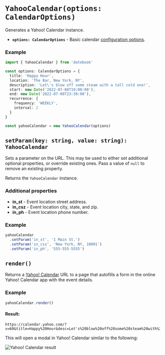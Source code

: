 # `YahooCalendar(options: CalendarOptions)`

Generates a Yahoo! Calendar instance.

* **`options: CalendarOptions`** - Basic calendar [configuration options](/config/basic.md).

### Example

```ts
import { YahooCalendar } from 'datebook'

const options: CalendarOptions = {
  title: 'Happy Hour',
  location: 'The Bar, New York, NY',
  description: 'Let\'s blow off some steam with a tall cold one!',
  start: new Date('2022-07-08T19:00:00'),
  end: new Date('2022-07-08T23:30:00'),
  recurrence: {
    frequency: 'WEEKLY',
    interval: 2
  }
}

const yahooCalendar = new YahooCalendar(options)
```

## `setParam(key: string, value: string): YahooCalendar`

Sets a parameter on the URL. This may be used to either set additional optional properties, or override existing ones. Pass a value of `null` to remove an existing property.

Returns the `YahooCalendar` instance.

### Additional properties

* **in_st** - Event location street address.
* **in_csz** - Event location city, state, and zip.
* **in_ph** - Event location phone number.

### Example

```ts
yahooCalendar
  .setParam('in_st', '1 Main St.')
  .setParam('in_csz', 'New York, NY, 10001')
  .setParam('in_ph', '555-555-5555')
```

## `render()`

Returns a [Yahoo! Calendar](https://calendar.yahoo.com/) URL to a page that autofills a form in the online Yahoo! Calendar app with the event details.

### Example

```ts
yahooCalendar.render()
```

#### Result:

```
https://calendar.yahoo.com/?v=60&title=Happy%20Hour&desc=Let's%20blow%20off%20some%20steam%20with%20a%20tall%20cold%20one!&in_loc=The%20Bar%2C%20New%20York%2C%20NY&st=20220708T190000&dur=0400&RPAT=01Wk&REND=20220708
```

This will open a modal in Yahoo! Calendar similar to the following:

![Yahoo! Calendar result](/assets/screenshots/yahoo.png)
